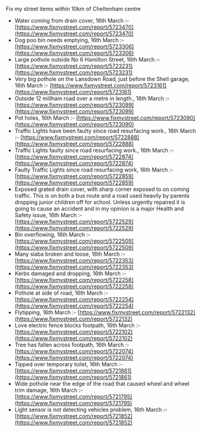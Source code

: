 Fix my street items within 10km of Cheltenham centre

<!-- fix_marker starts -->

- Water coming from drain cover, 16th March :- [https://www.fixmystreet.com/report/5723470](https://www.fixmystreet.com/report/5723470)
- Dog poo bin needs emptying, 16th March :- [https://www.fixmystreet.com/report/5723306](https://www.fixmystreet.com/report/5723306)
- Large pothole outside No 6 Hamilton Street, 16th March :- [https://www.fixmystreet.com/report/5723231](https://www.fixmystreet.com/report/5723231)
- Very big pothole on the Lansdown Road, just before the Shell garage, 16th March :- [https://www.fixmystreet.com/report/5723161](https://www.fixmystreet.com/report/5723161)
- Outside 12 millham road over a metre in length., 16th March :- [https://www.fixmystreet.com/report/5723099](https://www.fixmystreet.com/report/5723099)
- Pot holes, 16th March :- [https://www.fixmystreet.com/report/5723090](https://www.fixmystreet.com/report/5723090)
- Traffic Lights have been faulty since road resurfacing work., 16th March :- [https://www.fixmystreet.com/report/5722888](https://www.fixmystreet.com/report/5722888)
- Traffic Lights faulty since road resurfacing work., 16th March :- [https://www.fixmystreet.com/report/5722874](https://www.fixmystreet.com/report/5722874)
- Faulty Traffic Lights since road resurfacing work, 16th March :- [https://www.fixmystreet.com/report/5722859](https://www.fixmystreet.com/report/5722859)
- Exposed grated drain cover, with sharp corner exposed to on coming traffic. This is on both a bus route and a road used heavily by parents dropping junior children off for school. Unless urgently repaired it is going to cause an accident and in my opinion is a major Health and Safety issue, 16th March :- [https://www.fixmystreet.com/report/5722529](https://www.fixmystreet.com/report/5722529)
- Bin overflowing, 16th March :- [https://www.fixmystreet.com/report/5722509](https://www.fixmystreet.com/report/5722509)
- Many slaba broken and loose, 16th March :- [https://www.fixmystreet.com/report/5722353](https://www.fixmystreet.com/report/5722353)
- Kerbs damaged and dropping, 16th March :- [https://www.fixmystreet.com/report/5722258](https://www.fixmystreet.com/report/5722258)
- Pothole at side of road, 16th March :- [https://www.fixmystreet.com/report/5722254](https://www.fixmystreet.com/report/5722254)
- Flytipping, 16th March :- [https://www.fixmystreet.com/report/5722132](https://www.fixmystreet.com/report/5722132)
- Love electric fence blocks footpath, 16th March :- [https://www.fixmystreet.com/report/5722102](https://www.fixmystreet.com/report/5722102)
- Tree has fallen across footpath, 16th March :- [https://www.fixmystreet.com/report/5722074](https://www.fixmystreet.com/report/5722074)
- Tipped over temporary toilet, 16th March :- [https://www.fixmystreet.com/report/5721861](https://www.fixmystreet.com/report/5721861)
- Wide pothole near the edge of the road that caused wheel and wheel trim damage, 16th March :- [https://www.fixmystreet.com/report/5721795](https://www.fixmystreet.com/report/5721795)
- Light sensor is not detecting vehicles problem, 16th March :- [https://www.fixmystreet.com/report/5721852](https://www.fixmystreet.com/report/5721852)

<!-- fix_marker ends -->